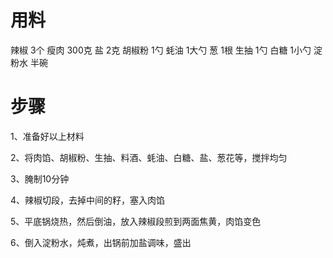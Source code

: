 # 用料

辣椒 3个
瘦肉 300克
盐 2克
胡椒粉 1勺
蚝油 1大勺
葱 1根
生抽 1勺
白糖 1小勺
淀粉水 半碗

# 步骤

1、准备好以上材料

2、将肉馅、胡椒粉、生抽、料酒、蚝油、白糖、盐、葱花等，搅拌均匀

3、腌制10分钟

4、辣椒切段，去掉中间的籽，塞入肉馅

5、平底锅烧热，然后倒油，放入辣椒段煎到两面焦黄，肉馅变色

6、倒入淀粉水，炖煮，出锅前加盐调味，盛出